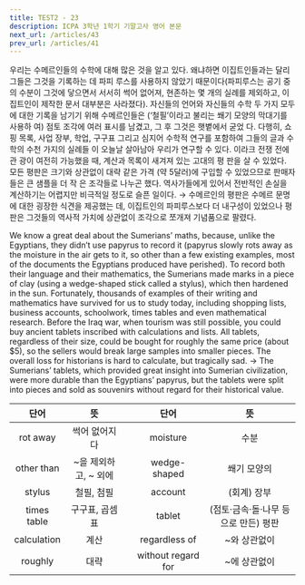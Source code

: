 ```yaml
---
title: TEST2 - 23
description: ICPA 3학년 1학기 기말고사 영어 본문
next_url: /articles/43
prev_url: /articles/41
---
```


우리는 수메르인들의 수학에 대해 많은 것을 알고 있다. 왜냐하면 이집트인들과는 달리 그들은 그것을 기록하는 데 파피 루스를 사용하지 않았기 때문이다(파피루스는 공기 중의 수분이 그것에 닿으면서 서서히 썩어 없어져, 현존하는 몇 개의 실례를 제외하고, 이집트인이 제작한 문서 대부분은 사라졌다). 자신들의 언어와 자신들의 수학 두 가지 모두에 대한 기록을 남기기 위해 수메르인들은 (‘철필’이라고 불리는 쐐기 모양의 막대기를 사용하 여) 점토 조각에 여러 표시를 남겼고, 그 후 그것은 햇볕에서 굳었 다. 다행히, 쇼핑 목록, 사업 장부, 학업, 구구표 그리고 심지어 수학적 연구를 포함하여 그들의 글과 수학의 수천 가지의 실례들 이 오늘날 살아남아 우리가 연구할 수 있다. 이라크 전쟁 전에 관 광이 여전히 가능했을 때, 계산과 목록이 새겨져 있는 고대의 평 판을 살 수 있었다. 모든 평판은 크기와 상관없이 대략 같은 가격 (약 5달러)에 구입할 수 있었으므로 판매자들은 큰 샘플을 더 작 은 조각들로 나누곤 했다. 역사가들에게 있어서 전반적인 손실을 계산하기는 어렵지만 비극적일 정도로 슬픈 일이다. → 수메르인의 평판은 수메르 문명에 대한 굉장한 식견을 제공했는 데, 이집트인의 파피루스보다 더 내구성이 있었으나 평판은 그것들의 역사적 가치에 상관없이 조각으로 쪼개져 기념품으로 팔렸다.

We know a great deal about the Sumerians’ maths, because, unlike the Egyptians, they didn’t use papyrus to record it (papyrus slowly rots away as the moisture in the air gets to it, so other than a few existing examples, most of the documents the Egyptians produced have perished). To record both their language and their mathematics, the Sumerians made marks in a piece of clay (using a wedge-shaped stick called a stylus), which then hardened in the sun. Fortunately, thousands of examples of their writing and mathematics have survived for us to study today, including shopping lists, business accounts, schoolwork, times tables and even mathematical research. Before the Iraq war, when tourism was still possible, you could buy ancient tablets inscribed with calculations and lists. All tablets, regardless of their size, could be bought for roughly the same price (about $5), so the sellers would break large samples into smaller pieces. The overall loss for historians is hard to calculate, but tragically sad. -> The Sumerians’ tablets, which provided great insight into Sumerian civilization, were more durable than the Egyptians’ papyrus, but the tablets were split into pieces and sold as souvenirs without regard for their historical value.

|단어|뜻| |단어|뜻|
|:--------------:|:------------------------------:|-|:--------------:|:------------------------------:|
|rot away|썩어 없어지다||moisture|수분|
|other than|~을 제외하고, ~ 외에||wedge-shaped|쐐기 모양의|
|stylus|철필, 첨필||account|(회계) 장부|
|times table|구구표, 곱셈표||tablet|(점토·금속·돌·나무 등으로 만든) 평판|
|calculation|계산||regardless of|~와 상관없이|
|roughly|대략||without regard for|~에 상관없이|

